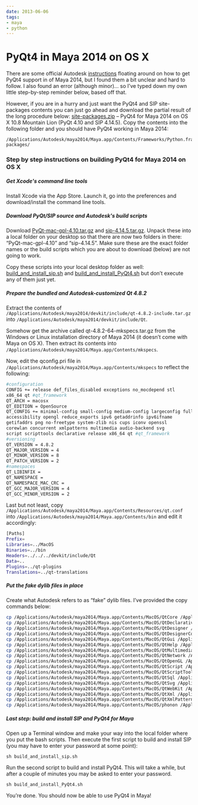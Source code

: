 ```yaml
---
date: 2013-06-06
tags:
- maya
- python
---
```


# PyQt4 in Maya 2014 on OS X

There are some official Autodesk [instructions](http://around-the-corner.typepad.com/adn/2013/04/building-sip-and-pyqt-for-maya-2014.html) floating around on how to get PyQt4 support in of Maya 2014, but I found them a bit unclear and hard to follow. I also found an error (although minor)… so I’ve typed down my own little step-by-step reminder below, based off that.

<!-- more -->

However, if you are in a hurry and just want the PyQt4 and SIP site-packages contents you can just go ahead and download the partial result of the long procedure below: [site-packages.zip](https://raw.githubusercontent.com/fredrikaverpil/maya/master/PyQt4/maya2014_osx/site-packages.zip) – PyQt4 for Maya 2014 on OS X 10.8 Mountain Lion (PyQt 4.10 and SIP 4.14.5). Copy the contents into the following folder and you should have PyQt4 working in Maya 2014:

    /Applications/Autodesk/maya2014/Maya.app/Contents/Frameworks/Python.framework/Versions/2.7/lib/python2.7/site-packages/

### Step by step instructions on building PyQt4 for Maya 2014 on OS X

##### Get Xcode's command line tools

Install Xcode via the App Store. Launch it, go into the preferences and download/install the command line tools.

##### Download PyQt/SIP source and Autodesk's build scripts

Download [PyQt-mac-gpl-4.10.tar.gz](http://sourceforge.net/projects/pyqt/files/PyQt4/PyQt-4.10/PyQt-mac-gpl-4.10.tar.gz/download) and [sip-4.14.5.tar.gz](http://sourceforge.net/projects/pyqt/files/sip/sip-4.14.5/sip-4.14.5.tar.gz/download). Unpack these into a local folder on your desktop so that there are now two folders in there: “PyQt-mac-gpl-4.10” and “sip-4.14.5”. Make sure these are the exact folder names or the build scripts which you are about to download (below) are not going to work.

Copy these scripts into your local desktop folder as well: [build_and_install_sip.sh](https://raw.githubusercontent.com/fredrikaverpil/maya-scripts/master/PyQt4/maya2014_osx/build_and_install_SIP.sh) and [build_and_install_PyQt4.sh](https://raw.githubusercontent.com/fredrikaverpil/maya-scripts/master/PyQt4/maya2014_osx/build_and_install_PyQt4.sh) but don’t execute any of them just yet.

##### Prepare the bundled and Autodesk-customized Qt 4.8.2

Extract the contents of `/Applications/Autodesk/maya2014/devkit/include/qt-4.8.2-include.tar.gz` into `/Applications/Autodesk/maya2014/devkit/include/Qt`.

Somehow get the archive called qt-4.8.2-64-mkspecs.tar.gz from the Windows or Linux installation directory of Maya 2014 (it doesn’t come with Maya on OS X). Then extract its contents into `/Applications/Autodesk/maya2014/Maya.app/Contents/mkspecs`.

Now, edit the qconfig.pri file in `/Applications/Autodesk/maya2014/Maya.app/Contents/mkspecs` to reflect the following:

```bash
#configuration
CONFIG += release def_files_disabled exceptions no_mocdepend stl
x86_64 qt #qt_framework
QT_ARCH = macosx
QT_EDITION = OpenSource
QT_CONFIG += minimal-config small-config medium-config largeconfig full-config no-pkg-config dwarf2 phonon phonon-backend
accessibility opengl reduce_exports ipv6 getaddrinfo ipv6ifname
getifaddrs png no-freetype system-zlib nis cups iconv openssl
corewlan concurrent xmlpatterns multimedia audio-backend svg
script scripttools declarative release x86_64 qt #qt_framework
#versioning
QT_VERSION = 4.8.2
QT_MAJOR_VERSION = 4
QT_MINOR_VERSION = 8
QT_PATCH_VERSION = 2
#namespaces
QT_LIBINFIX =
QT_NAMESPACE =
QT_NAMESPACE_MAC_CRC =
QT_GCC_MAJOR_VERSION = 4
QT_GCC_MINOR_VERSION = 2
```

Last but not least, copy `/Applications/Autodesk/maya2014/Maya.app/Contents/Resources/qt.conf` into `/Applications/Autodesk/maya2014/Maya.app/Contents/bin` and edit it accordingly:

```bash
[Paths]
Prefix=
Libraries=../MacOS
Binaries=../bin
Headers=../../../devkit/include/Qt
Data=..
Plugins=../qt-plugins
Translations=../qt-translations
```

##### Put the fake dylib files in place

Create what Autodesk refers to as “fake” dylib files. I’ve provided the copy commands below:

```bash
cp /Applications/Autodesk/maya2014/Maya.app/Contents/MacOS/QtCore /Applications/Autodesk/maya2014/Maya.app/Contents/MacOS/libQtCore.dylib
cp /Applications/Autodesk/maya2014/Maya.app/Contents/MacOS/QtDeclarative /Applications/Autodesk/maya2014/Maya.app/Contents/MacOS/libQtDeclarative.dylib
cp /Applications/Autodesk/maya2014/Maya.app/Contents/MacOS/QtDesigner /Applications/Autodesk/maya2014/Maya.app/Contents/MacOS/libQtDesigner.dylib
cp /Applications/Autodesk/maya2014/Maya.app/Contents/MacOS/QtDesignerComponents /Applications/Autodesk/maya2014/Maya.app/Contents/MacOS/libQtDesignerComponents.dylib
cp /Applications/Autodesk/maya2014/Maya.app/Contents/MacOS/QtGui /Applications/Autodesk/maya2014/Maya.app/Contents/MacOS/libQtGui.dylib
cp /Applications/Autodesk/maya2014/Maya.app/Contents/MacOS/QtHelp /Applications/Autodesk/maya2014/Maya.app/Contents/MacOS/libQtHelp.dylib
cp /Applications/Autodesk/maya2014/Maya.app/Contents/MacOS/QtMultimedia /Applications/Autodesk/maya2014/Maya.app/Contents/MacOS/libQtMultimedia.dylib
cp /Applications/Autodesk/maya2014/Maya.app/Contents/MacOS/QtNetwork /Applications/Autodesk/maya2014/Maya.app/Contents/MacOS/libQtNetwork.dylib
cp /Applications/Autodesk/maya2014/Maya.app/Contents/MacOS/QtOpenGL /Applications/Autodesk/maya2014/Maya.app/Contents/MacOS/libQtOpenGL.dylib
cp /Applications/Autodesk/maya2014/Maya.app/Contents/MacOS/QtScript /Applications/Autodesk/maya2014/Maya.app/Contents/MacOS/libQtScript.dylib
cp /Applications/Autodesk/maya2014/Maya.app/Contents/MacOS/QtScriptTools /Applications/Autodesk/maya2014/Maya.app/Contents/MacOS/libQtScriptTools.dylib
cp /Applications/Autodesk/maya2014/Maya.app/Contents/MacOS/QtSql /Applications/Autodesk/maya2014/Maya.app/Contents/MacOS/libQtSql.dylib
cp /Applications/Autodesk/maya2014/Maya.app/Contents/MacOS/QtSvg /Applications/Autodesk/maya2014/Maya.app/Contents/MacOS/libQtSvg.dylib
cp /Applications/Autodesk/maya2014/Maya.app/Contents/MacOS/QtWebKit /Applications/Autodesk/maya2014/Maya.app/Contents/MacOS/libQtWebKit.dylib
cp /Applications/Autodesk/maya2014/Maya.app/Contents/MacOS/QtXml /Applications/Autodesk/maya2014/Maya.app/Contents/MacOS/libQtXml.dylib
cp /Applications/Autodesk/maya2014/Maya.app/Contents/MacOS/QtXmlPatterns /Applications/Autodesk/maya2014/Maya.app/Contents/MacOS/libQtXmlPatterns.dylib
cp /Applications/Autodesk/maya2014/Maya.app/Contents/MacOS/phonon /Applications/Autodesk/maya2014/Maya.app/Contents/MacOS/libphonon.dylib
```

##### Last step: build and install SIP and PyQt4 for Maya

Open up a Terminal window and make your way into the local folder where you put the bash scripts. Then execute the first script to build and install SIP (you may have to enter your password at some point):

    sh build_and_install_sip.sh

Run the second script to build and install PyQt4. This will take a while, but after a couple of minutes you may be asked to enter your password.

    sh build_and_install_PyQt4.sh

You’re done. You should now be able to use PyQt4 in Maya!